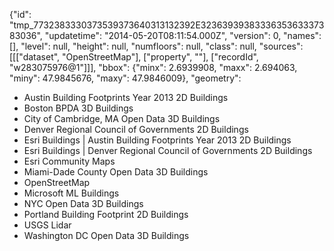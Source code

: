 {"id":
"tmp_7732383330373539373640313132392E3236393938333635363337383036",
"updatetime": "2014-05-20T08:11:54.000Z", "version": 0, "names": [],
"level": null, "height": null, "numfloors": null, "class": null,
"sources": [[["dataset", "OpenStreetMap"], ["property", ""],
["recordId", "w283075976@1"]]], "bbox": {"minx": 2.6939908, "maxx":
2.694063, "miny": 47.9845676, "maxy": 47.9846009}, "geometry":

* Austin Building Footprints Year 2013 2D Buildings
* Boston BPDA 3D Buildings
* City of Cambridge, MA Open Data 3D Buildings
* Denver Regional Council of Governments 2D Buildings
* Esri Buildings | Austin Building Footprints Year 2013 2D Buildings
* Esri Buildings | Denver Regional Council of Governments 2D Buildings
* Esri Community Maps
* Miami-Dade County Open Data 3D Buildings
* OpenStreetMap
* Microsoft ML Buildings
* NYC Open Data 3D Buildings
* Portland Building Footprint 2D Buildings
* USGS Lidar
* Washington DC Open Data 3D Buildings
